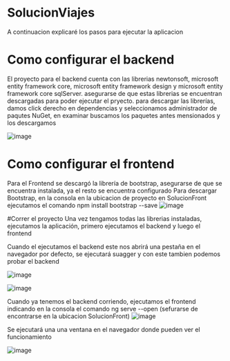 # SolucionViajes
A continuacion explicaré los pasos para ejecutar la aplicacion

# Como configurar el backend
El proyecto para el backend cuenta con las librerias newtonsoft, microsoft entity framework core, microsoft entity framework design y microsoft entity framework core sqlServer. asegurarse de que estas librerias se encuentran descargadas para poder ejecutar el pryecto.
para descargar las librerías, damos click derecho en dependencias y seleccionamos administrador de paqutes NuGet, en examinar buscamos los paquetes antes mensionados y los descargamos

![image](https://user-images.githubusercontent.com/84154739/197449053-32dc1ea5-5fe0-4c38-882c-f389ff3653ef.png)

# Como configurar el frontend
Para el Frontend se descargó la librería de bootstrap, asegurarse de que se encuentra instalada, ya el resto se encuentra configurado
Para descargar Bootstrap, en la consola en la ubicacion de proyecto en SolucionFront ejecutamos el comando npm install bootstrap --save
![image](https://user-images.githubusercontent.com/84154739/197449465-7126987c-6b1e-40c5-aaae-c6d374666561.png)

#Correr el proyecto
Una vez tengamos todas las librerias instaladas, ejecutamos la aplicación, primero ejecutamos el backend y luego el frontend

Cuando el ejecutamos el backend este nos abrirá una pestaña en el navegador por defecto, se ejecutará suagger y con este tambien podemos probar el backend

![image](https://user-images.githubusercontent.com/84154739/197449799-f7679562-1ac6-4e84-a41b-39aca88e0194.png)

![image](https://user-images.githubusercontent.com/84154739/197449829-70cd0bc2-9e14-484d-8562-1ac5f285cdf7.png)


Cuando ya tenemos el backend corriendo, ejecutamos el frontend indicando en la consola el comando ng serve --open (sefurarse de encontrarse en la ubicacion SolucionFront)
![image](https://user-images.githubusercontent.com/84154739/197449947-9edab3d9-73ec-4f2d-b0b3-fcfd9d4a3c1d.png)

Se ejecutará una una ventana en el navegador donde pueden ver el funcionamiento

![image](https://user-images.githubusercontent.com/84154739/197450058-8d9bad47-3371-49f4-aa9f-7821f5f15475.png)

